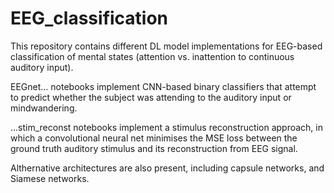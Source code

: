 # EEG_classification

This repository contains different DL model implementations for EEG-based classification of mental states (attention vs. inattention to continuous auditory input). 

EEGnet... notebooks implement CNN-based binary classifiers that attempt to predict whether the subject was attending to the auditory input or mindwandering.

...stim_reconst notebooks implement a stimulus reconstruction approach, in which a convolutional neural net minimises the MSE loss between the ground truth auditory stimulus and its reconstruction from EEG signal.

Althernative architectures are also present, including capsule networks, and Siamese networks.
